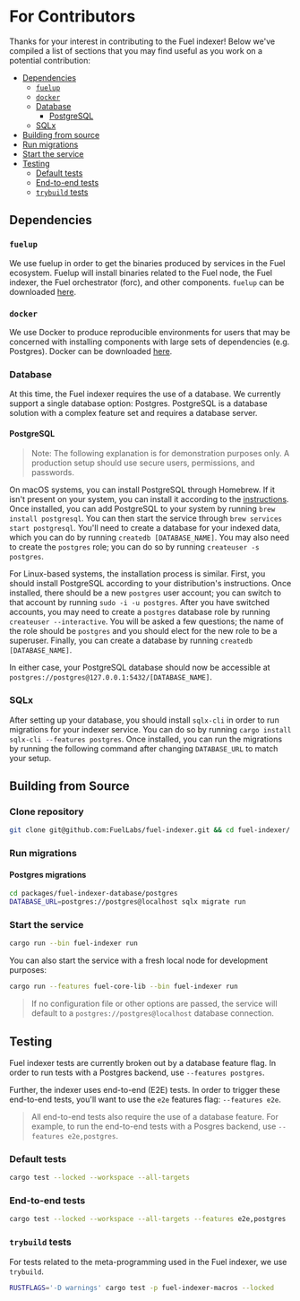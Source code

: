 # For Contributors

Thanks for your interest in contributing to the Fuel indexer! Below we've compiled a list of sections that you may find useful as you work on a potential contribution:

- [Dependencies](#dependencies)
  - [`fuelup`](#fuelup)
  - [`docker`](#docker)
  - [Database](#database)
    - [PostgreSQL](#postgresql)
  - [SQLx](#sqlx)
- [Building from source](#building-from-source)
- [Run migrations](#run-migrations)
- [Start the service](#start-the-service)
- [Testing](#testing)
  - [Default tests](#default-tests)
  - [End-to-end tests](#end-to-end-tests)
  - [`trybuild` tests](#trybuild-tests)

## Dependencies

### `fuelup`

We use fuelup in order to get the binaries produced by services in the Fuel ecosystem. Fuelup will install binaries related to the Fuel node, the Fuel indexer, the Fuel orchestrator (forc), and other components. `fuelup` can be downloaded [here](https://github.com/FuelLabs/fuelup).

### `docker`

We use Docker to produce reproducible environments for users that may be concerned with installing components with large sets of dependencies (e.g. Postgres). Docker can be downloaded [here](https://docs.docker.com/engine/install/).

### Database

At this time, the Fuel indexer requires the use of a database. We currently support a single database option: Postgres. PostgreSQL is a database solution with a complex feature set and requires a database server.

#### PostgreSQL

> Note: The following explanation is for demonstration purposes only. A production setup should use secure users, permissions, and passwords.

On macOS systems, you can install PostgreSQL through Homebrew. If it isn't present on your system, you can install it according to the [instructions](https://brew.sh/). Once installed, you can add PostgreSQL to your system by running `brew install postgresql`. You can then start the service through `brew services start postgresql`. You'll need to create a database for your indexed data, which you can do by running `createdb [DATABASE_NAME]`. You may also need to create the `postgres` role; you can do so by running `createuser -s postgres`.

For Linux-based systems, the installation process is similar. First, you should install PostgreSQL according to your distribution's instructions. Once installed, there should be a new `postgres` user account; you can switch to that account by running `sudo -i -u postgres`. After you have switched accounts, you may need to create a `postgres` database role by running `createuser --interactive`. You will be asked a few questions; the name of the role should be `postgres` and you should elect for the new role to be a superuser. Finally, you can create a database by running `createdb [DATABASE_NAME]`.

In either case, your PostgreSQL database should now be accessible at `postgres://postgres@127.0.0.1:5432/[DATABASE_NAME]`.

### SQLx

After setting up your database, you should install `sqlx-cli` in order to run migrations for your indexer service. You can do so by running `cargo install sqlx-cli --features postgres`. Once installed, you can run the migrations by running the following command after changing `DATABASE_URL` to match your setup.

## Building from Source

### Clone repository

```bash
git clone git@github.com:FuelLabs/fuel-indexer.git && cd fuel-indexer/
```

### Run migrations

#### Postgres migrations

```sh
cd packages/fuel-indexer-database/postgres
DATABASE_URL=postgres://postgres@localhost sqlx migrate run
```

### Start the service

```bash
cargo run --bin fuel-indexer run
```

You can also start the service with a fresh local node for development purposes:

```bash
cargo run --features fuel-core-lib --bin fuel-indexer run
```

> If no configuration file or other options are passed, the service will default to a `postgres://postgres@localhost` database connection.

## Testing

Fuel indexer tests are currently broken out by a database feature flag. In order to run tests with a Postgres backend, use `--features postgres`.

Further, the indexer uses end-to-end (E2E) tests. In order to trigger these end-to-end tests, you'll want to use the `e2e` features flag: `--features e2e`.

> All end-to-end tests also require the use of a database feature. For example, to run the end-to-end tests with a Posgres backend, use `--features e2e,postgres`.

### Default tests

```bash
cargo test --locked --workspace --all-targets
```

### End-to-end tests

```bash
cargo test --locked --workspace --all-targets --features e2e,postgres
```

### `trybuild` tests

For tests related to the meta-programming used in the Fuel indexer, we use `trybuild`.

```bash
RUSTFLAGS='-D warnings' cargo test -p fuel-indexer-macros --locked
```
